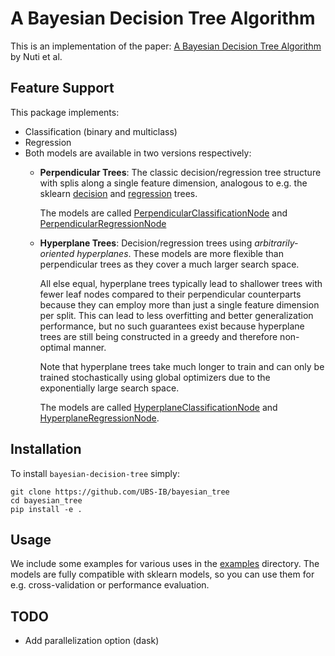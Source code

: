 # A Bayesian Decision Tree Algorithm
This is an implementation of the paper: [A Bayesian Decision Tree Algorithm](https://arxiv.org/abs/1901.03214) by Nuti et al.

## Feature Support

This package implements:
* Classification (binary and multiclass)
* Regression
* Both models are available in two versions respectively:
  * **Perpendicular Trees**:
    The classic decision/regression tree structure with splis along a single
    feature dimension, analogous to e.g. the sklearn
    [decision](https://scikit-learn.org/stable/modules/generated/sklearn.tree.DecisionTreeClassifier.html)
    and
    [regression](https://scikit-learn.org/stable/modules/generated/sklearn.tree.DecisionTreeRegressor.html)
    trees.
    
    The models are called
    [PerpendicularClassificationNode](bayesian_decision_tree/classification.py)
    and
    [PerpendicularRegressionNode](bayesian_decision_tree/classification.py)
     
  * **Hyperplane Trees**:
    Decision/regression trees using _arbitrarily-oriented hyperplanes_. These models
    are more flexible than perpendicular trees as they cover a much larger search
    space.
    
    All else equal, hyperplane trees typically lead to shallower trees with fewer
    leaf nodes compared to their perpendicular counterparts because they can employ
    more than just a single feature dimension per split. This can lead to less
    overfitting and better generalization performance, but no such guarantees exist
    because hyperplane trees are still being constructed in a greedy and therefore
    non-optimal manner.
    
    Note that hyperplane trees take much longer to train and can only be trained
    stochastically using global optimizers due to the exponentially large search
    space.
    
    The models are called
    [HyperplaneClassificationNode](bayesian_decision_tree/classification.py)
    and
    [HyperplaneRegressionNode](bayesian_decision_tree/classification.py).

## Installation

To install `bayesian-decision-tree` simply:
```
git clone https://github.com/UBS-IB/bayesian_tree
cd bayesian_tree
pip install -e .
```

## Usage

We include some examples for various uses in the [examples](examples) directory.
The models are fully compatible with sklearn models, so you can use them for e.g.
cross-validation or performance evaluation.

## TODO
- Add parallelization option (dask)

